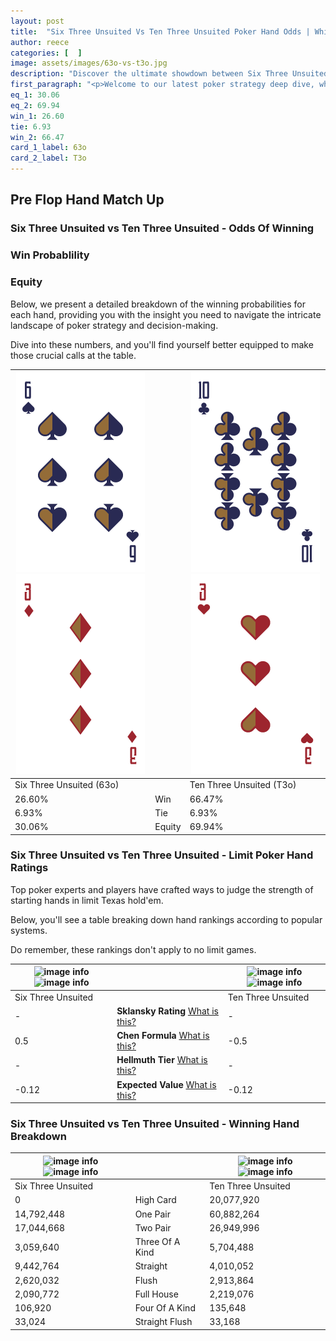```yaml
---
layout: post
title:  "Six Three Unsuited Vs Ten Three Unsuited Poker Hand Odds | Which Is The Better Hand In Poker? A Complete Guide"
author: reece
categories: [  ]
image: assets/images/63o-vs-t3o.jpg
description: "Discover the ultimate showdown between Six Three Unsuited and Ten Three Unsuited in poker! Uncover the odds, strategies, and scenarios where one hand triumphs over the other. Get ready to up your poker game with this thrilling analysis."
first_paragraph: "<p>Welcome to our latest poker strategy deep dive, where we're pitting two distinct hands against each other in a high-stakes showdown: Six Three Unsuited vs Ten Three Unsuited.</p><p>In the dynamic world of poker, every decision counts, and knowing which hand holds the upper hand is key to your success at the table.</p><p>In this article, we'll dissect these two hands, explore the scenarios where one dominates the other, and equip you with the knowledge to make strategic choices that can tip the odds in your favor.</p><p>Get ready to unravel the intriguing dynamics of these poker hands and elevate your game to new heights.</p>"
eq_1: 30.06
eq_2: 69.94
win_1: 26.60
tie: 6.93
win_2: 66.47
card_1_label: 63o
card_2_label: T3o
---
```




[comment]: # (sp0)

## Pre Flop Hand Match Up

<div class="table hand-ratings" markdown="1"> 



### Six Three Unsuited vs Ten Three Unsuited - Odds Of Winning


  
<div class="row graphs"> 
<div class="col-lg-6">
    <h3>Win Probablility</h3>
    <canvas id="WinChart"></canvas>
</div>
<div class="col-lg-6">
    <h3>Equity</h3>
    <canvas id="EquityChart"></canvas>
</div>
</div>

  Below, we present a detailed breakdown of the winning probabilities for each hand, providing you with the insight you need to navigate the intricate landscape of poker strategy and decision-making. 

Dive into these numbers, and you'll find yourself better equipped to make those crucial calls at the table.


    
| ![image info](assets/images/hand1/6.png) ![image info](assets/images/hand1/3o.png) |  | ![image info](assets/images/hand2/t.png) ![image info](assets/images/hand2/3o.png) |
| -------- | -------- | -------- |
| Six Three Unsuited (63o) |  | Ten Three Unsuited (T3o) |
| 26.60% | Win | 66.47% |
| 6.93% | Tie | 6.93% |
| 30.06% | Equity | 69.94% |




[comment]: # (sp1)



### Six Three Unsuited vs Ten Three Unsuited - Limit Poker Hand Ratings

Top poker experts and players have crafted ways to judge the strength of starting hands in limit Texas hold'em. 

Below, you'll see a table breaking down hand rankings according to popular systems. 

Do remember, these rankings don't apply to no limit games.


    
| ![image info](https://www.riverpairs.com/assets/images/hand1/6.png) ![image info](https://www.riverpairs.com/assets/images/hand1/3o.png) |  | ![image info](https://www.riverpairs.com/assets/images/hand2/t.png) ![image info](https://www.riverpairs.com/assets/images/hand2/3o.png) |
| -------- | -------- | -------- |
| Six Three Unsuited |  | Ten Three Unsuited |
| - | **Sklansky Rating** [What is this?](/sklansky-rating-explained) | - |
| 0.5 | **Chen Formula** [What is this?](/chen-formula-explained) | -0.5 |
| - | **Hellmuth Tier** [What is this?](/Hellmuth-tier-explained) | - |
| -0.12 | **Expected Value** [What is this?](/expected-value-explained) | -0.12 |




[comment]: # (sp2)



### Six Three Unsuited vs Ten Three Unsuited - Winning Hand Breakdown


    
| ![image info](https://www.riverpairs.com/assets/images/hand1/6.png) ![image info](https://www.riverpairs.com/assets/images/hand1/3o.png) |  | ![image info](https://www.riverpairs.com/assets/images/hand2/t.png) ![image info](https://www.riverpairs.com/assets/images/hand2/3o.png) |
| -------- | -------- | -------- |
| Six Three Unsuited |  | Ten Three Unsuited |
| 0 | High Card | 20,077,920 |
| 14,792,448 | One Pair | 60,882,264 |
| 17,044,668 | Two Pair | 26,949,996 |
| 3,059,640 | Three Of A Kind | 5,704,488 |
| 9,442,764 | Straight | 4,010,052 |
| 2,620,032 | Flush | 2,913,864 |
| 2,090,772 | Full House | 2,219,076 |
| 106,920 | Four Of A Kind | 135,648 |
| 33,024 | Straight Flush | 33,168 |




[comment]: # (sp3)



</div>

[comment]: # (sp4)



[comment]: # (sp5)

